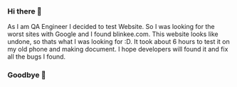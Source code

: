 ### Hi there 👋

As I am QA Engineer I decided to test Website. So I was looking for the worst sites with Google and I found blinkee.com.
This website looks like undone, so thats what I was looking for :D.
It took about 6 hours to test it on my old phone and making document.
I hope developers will found it and fix all the bugs I found.

### Goodbye 👋
